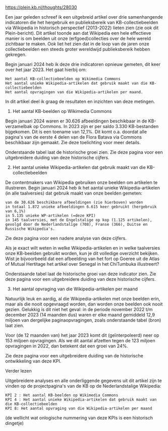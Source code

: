 https://plein.kb.nl/thoughts/28030

Een jaar geleden schreef ik een uitgebreid artikel over drie samenhangende indicatoren die het hergebruik en publieksbereik van KB-collectiebeelden via Wikipedia in historisch perspectief (2013-2022) lieten zien (zie ook dit Plein-bericht).
Dit artikel toonde aan dat Wikipedia een hele effectieve manier is om beelden uit onze (erfgoed)collecties over de hele wereld zichtbaar te maken. Ook liet het zien dat in de loop van de jaren onze collectiebeelden een steeds groter wereldwijd publieksbereik hebben gekregen.

Begin januari 2024 heb ik deze drie indicatoren opnieuw gemeten, dit keer over het jaar 2023. Het gaat hierbij om:

    Het aantal KB-collectiebeelden op Wikimedia Commons
    Het aantal unieke Wikipedia-artikelen dat gebruik maakt van die KB-collectiebeelden
    Het aantal opvragingen van die Wikipedia-artikelen per maand.

In dit artikel deel ik graag de resultaten en inzichten van deze metingen.
1) Het aantal KB-beelden op Wikimedia Commons

Begin januari 2024 waren er 30.626 afbeeldingen beschikbaar in de KB-verzamelbak op Commons. In 2023 zijn er per saldo 3.330 KB-bestanden bijgekomen. Dit is een toename van 12,1%. Dit komt o.a. doordat alle pagina's van de eerste 4 delen van de Flora Batava via Commons beschikbaar zijn gemaakt. Zie deze toelichting voor meer details.

Onderstaande tabel laat de historische groei zien. Zie deze pagina voor een uitgebreidere duiding van deze historische cijfers.

2) Het aantal unieke Wikipedia-artikelen dat gebruik maakt van die KB-collectiebeelden

De contentmakers van Wikipedia gebruiken onze beelden om artikelen te illustreren. Begin januari 2024 heb ik het aantal unieke Wikipedia-artikelen (in alle taalversies) dat gebruik maakt van onze beelden gemeten:

    van de 30.626 beschikbare afbeeldingen (zie hierboven) worden
    in totaal 1.872 unieke afbeeldingen 6.615 keer gebruikt (hergebruik van 6,1%)
    in 5.135 unieke WP-artikelen (=deze KPI)
    in 145 taalversies, met de Engelstalige op kop (1.125 artikelen), gevolgd door de Nederlandstalige (708), Franse (366), Duitse en Russische Wikipedia's.

Zie deze pagina voor een nadere analyse van deze cijfers.

Als je exact wilt weten in weIke Wikipedia-artikelen en in welke taalversies onze KB-beelden gebruikt worden, kun je dit volledige overzicht bekijken. Wist je bijvoorbeeld dat een afbeelding van het fort op Goeree uit de Atlas of Mutual Hertitage het artikel over Senegal in het ChiTumbuka illustreert?

Onderstaande tabel laat de historische groei van deze indicator zien. Zie deze pagina voor een uitgebreidere duiding van deze historische cijfers.

3) Het aantal opvraging van die Wikipedia-artikelen per maand

Natuurlijk leuk en aardig, al die Wikipedia-artikelen met onze beelden erin, maar als die nooit opgevraagd worden, dan worden onze beelden ook nooit gezien. Gelukkig is dit niet het geval: in de periode november 2022 t/m december 2023 (14 maanden dus) waren er elke maand gemiddeld 12,9 miljoen van dergelijke paginaopvragingen, zoals onderstaande tabel (bron) laat zien.

Voor (de 12 maanden van) het jaar 2023 komt dit (geïnterpoleerd) neer op 153 miljoen opvragingen. Als we dit aantal afzetten tegen de 123 miljoen opvragingen in 2022, dan betekent dat een groei van 24%.

Zie deze pagina voor een uitgebreidere duiding van de historische ontwikkeling van deze KPI.

Verder lezen

Uitgebreidere analyses en alle onderliggende gegevens uit dit artikel zijn te vinden op de projectpagina's van de KB op de Nederlandstalige Wikipedia:

    KPI 2 : Het aantal KB-beelden op Wikimedia Commons
    KPI 4 : Het aantal unieke Wikipedia-artikelen dat gebruik maakt van die KB-collectiebeelden
    KPI 8: Het aantal opvraging van die Wikipedia-artikelen per maand

(de wellicht wat onlogische nummering van deze KPIs is een historisch dingetje)
